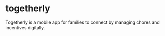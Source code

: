 # togetherly
Togetherly is a mobile app for families to connect by managing chores and incentives digitally.
